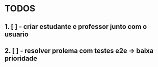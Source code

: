 # TODOS 

## 1. [ ] - criar estudante e professor junto com o usuario
## 2. [ ] - resolver prolema com testes e2e -> baixa prioridade